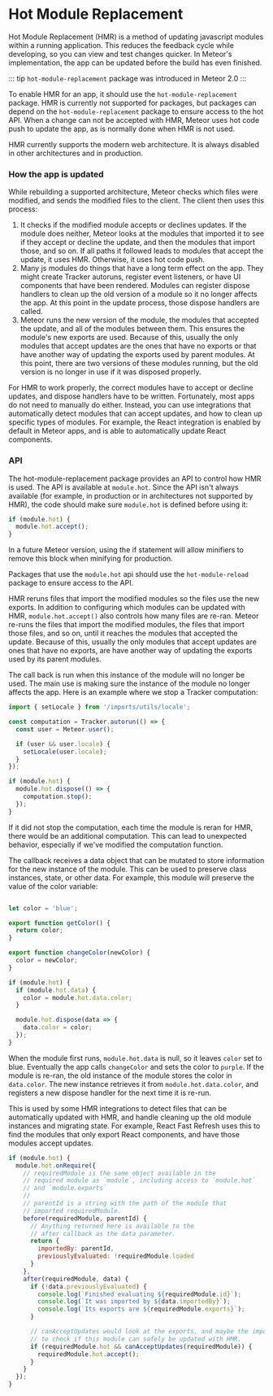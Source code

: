 # Hot Module Replacement

Hot Module Replacement (HMR) is a method of updating javascript modules within a running application. This reduces the feedback cycle while developing, so you can view and test changes quicker. In Meteor's implementation, the app can be updated before the build has even finished.

::: tip
`hot-module-replacement` package was introduced in Meteor 2.0
:::

To enable HMR for an app, it should use the `hot-module-replacement` package. HMR is currently not supported for packages, but packages can depend on the `hot-module-replacement` package to ensure access to the hot API. When a change can not be accepted with HMR, Meteor uses hot code push to update the app, as is normally done when HMR is not used.

HMR currently supports the modern web architecture. It is always disabled in other architectures and in production.

### How the app is updated

While rebuilding a supported architecture, Meteor checks which files were modified, and sends the modified files to the client. The client then uses this process:

1. It checks if the modified module accepts or declines updates. If the module does neither, Meteor looks at the modules that imported it to see if they accept or decline the update, and then the modules that import those, and so on. If all paths it followed leads to modules that accept the update, it uses HMR. Otherwise, it uses hot code push.
2. Many js modules do things that have a long term effect on the app. They might create Tracker autoruns, register event listeners, or have UI components that have been rendered. Modules can register dispose handlers to clean up the old version of a module so it no longer affects the app. At this point in the update process, those dispose handlers are called.
3. Meteor runs the new version of the module, the modules that accepted the update, and all of the modules between them. This ensures the module's new exports are used. Because of this, usually the only modules that accept updates are the ones that have no exports or that have another way of updating the exports used by parent modules. At this point, there are two versions of these modules running, but the old version is no longer in use if it was disposed properly.

For HMR to work properly, the correct modules have to accept or decline updates, and dispose handlers have to be written. Fortunately, most apps do not need to manually do either. Instead, you can use integrations that automatically detect modules that can accept updates, and how to clean up specific types of modules. For example, the React integration is enabled by default in Meteor apps, and is able to automatically update React components.

### API

The hot-module-replacement package provides an API to control how HMR is used. The API is available at `module.hot`. Since the API isn't always available (for example, in production or in architectures not supported by HMR), the code should make sure `module.hot` is defined before using it:

```js
if (module.hot) {
  module.hot.accept();
}
```

In a future Meteor version, using the if statement will allow minifiers to remove this block when minifying for production.

Packages that use the `module.hot` api should use the `hot-module-reload` package to ensure access to the API.

<ApiBox name="module.hot#accept" hasCustomExample instanceName="module.hot"/>

HMR reruns files that import the modified modules so the files use the new exports. In addition to configuring which modules can be updated with HMR, `module.hot.accept()` also controls how many files are re-ran. Meteor re-runs the files that import the modified modules, the files that import those files, and so on, until it reaches the modules that accepted the update. Because of this, usually the only modules that accept updates are ones that have no exports, are have another way of updating the exports used by its parent modules.

<ApiBox name="module.hot#decline" hasCustomExample instanceName="module.hot"/>

<ApiBox name="module.hot#dispose" hasCustomExample instanceName="module.hot"/>

The call back is run when this instance of the module will no longer be used. The main use is making sure the instance of the module no longer affects the app. Here is an example where we stop a Tracker computation:

```js
import { setLocale } from '/imports/utils/locale';

const computation = Tracker.autorun(() => {
  const user = Meteor.user();

  if (user && user.locale) {
    setLocale(user.locale);
  }
});

if (module.hot) {
  module.hot.dispose(() => {
    computation.stop();
  });
}
```

If it did not stop the computation, each time the module is reran for HMR, there would be an additional computation. This can lead to unexpected behavior, especially if we've modified the computation function.

The callback receives a data object that can be mutated to store information for the new instance of the module. This can be used to preserve class instances, state, or other data. For example, this module will preserve the value of the color variable:

```js

let color = 'blue';

export function getColor() {
  return color;
}

export function changeColor(newColor) {
  color = newColor;
}

if (module.hot) {
  if (module.hot.data) {
    color = module.hot.data.color;
  }

  module.hot.dispose(data => {
    data.color = color;
  });
}
```

When the module first runs, `module.hot.data` is null, so it leaves `color` set to blue. Eventually the app calls `changeColor` and sets the color to `purple`. If the module is re-ran, the old instance of the module stores the color in `data.color`. The new instance retrieves it from `module.hot.data.color`, and registers a new dispose handler for the next time it is re-run.

<ApiBox name="module.hot#data" hasCustomExample instanceName="module.hot"/>

<ApiBox name="module.hot#onRequire" hasCustomExample instanceName="module.hot"/>

This is used by some HMR integrations to detect files that can be automatically updated with HMR, and handle cleaning up the old module instances and migrating state.
For example, React Fast Refresh uses this to find the modules that only export React components, and have those modules accept updates.

```js
if (module.hot) {
  module.hot.onRequire({
    // requiredModule is the same object available in the
    // required module as `module`, including access to `module.hot`
    // and `module.exports`
    //
    // parentId is a string with the path of the module that
    // imported requiredModule.
    before(requiredModule, parentId) {
      // Anything returned here is available to the
      // after callback as the data parameter.
      return {
        importedBy: parentId,
        previouslyEvaluated: !requiredModule.loaded
      }
    },
    after(requiredModule, data) {
      if (!data.previouslyEvaluated) {
        console.log(`Finished evaluating ${requiredModule.id}`);
        console.log(`It was imported by ${data.importedBy}`);
        console.log(`Its exports are ${requiredModule.exports}`);
      }

      // canAcceptUpdates would look at the exports, and maybe the imports
      // to check if this module can safely be updated with HMR.
      if (requiredModule.hot && canAcceptUpdates(requiredModule)) {
        requiredModule.hot.accept();
      }
    }
  });
}
```

